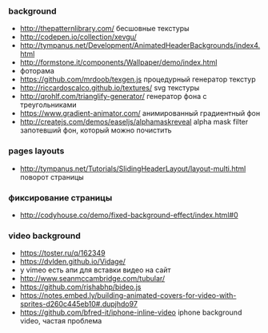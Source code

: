 ### background
+ http://thepatternlibrary.com/ бесшовные текстуры
+ http://codepen.io/collection/xevgu/
+ http://tympanus.net/Development/AnimatedHeaderBackgrounds/index4.html
+ http://formstone.it/components/Wallpaper/demo/index.html 
+ фоторама
+ https://github.com/mrdoob/texgen.js процедурный генератор текстур
+ http://riccardoscalco.github.io/textures/ svg текстуры
+ http://qrohlf.com/trianglify-generator/ генератор фона с треугольниками
+ https://www.gradient-animator.com/ анимированный градиентный фон
+ http://createjs.com/demos/easeljs/alphamaskreveal alpha mask filter запотевший фон, который можно почистить

### pages layouts
+ http://tympanus.net/Tutorials/SlidingHeaderLayout/layout-multi.html поворот страницы

### фиксирование страницы
+  http://codyhouse.co/demo/fixed-background-effect/index.html#0

### video background
+ https://toster.ru/q/162349
+ https://dvlden.github.io/Vidage/
+ у vimeo есть апи для вставки видео на сайт
+ http://www.seanmccambridge.com/tubular/
+ https://github.com/rishabhp/bideo.js
+ https://notes.embed.ly/building-animated-covers-for-video-with-sprites-d260c445eb10#.dupjhdo97
+ https://github.com/bfred-it/iphone-inline-video iphone background video, частая проблема
